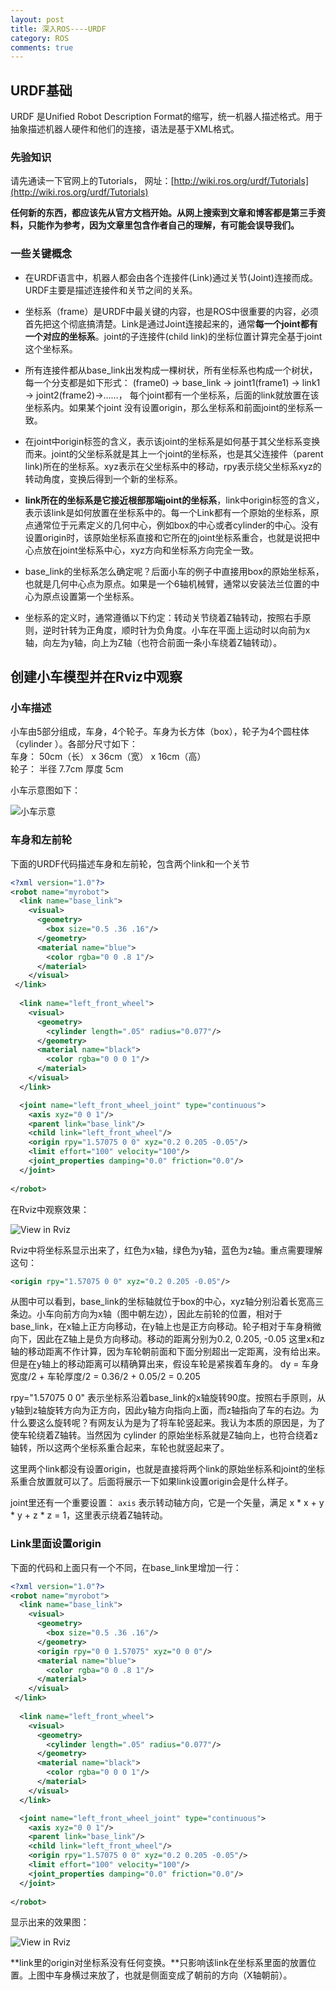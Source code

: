 ```yaml
---
layout: post
title: 深入ROS----URDF
category: ROS
comments: true
---
```


## URDF基础

URDF 是Unified Robot Description Format的缩写，统一机器人描述格式。用于抽象描述机器人硬件和他们的连接，语法是基于XML格式。

### 先验知识

请先通读一下官网上的Tutorials， 网址：[http://wiki.ros.org/urdf/Tutorials](http://wiki.ros.org/urdf/Tutorials)

**任何新的东西，都应该先从官方文档开始。从网上搜索到文章和博客都是第三手资料，只能作为参考，因为文章里包含作者自己的理解，有可能会误导我们。**


### 一些关键概念

* 在URDF语言中，机器人都会由各个连接件(Link)通过关节(Joint)连接而成。URDF主要是描述连接件和关节之间的关系。

* 坐标系（frame）是URDF中最关键的内容，也是ROS中很重要的内容，必须首先把这个彻底搞清楚。Link是通过Joint连接起来的，通常**每一个joint都有一个对应的坐标系**。joint的子连接件(child link)的坐标位置计算完全基于joint这个坐标系。

* 所有连接件都从base_link出发构成一棵树状，所有坐标系也构成一个树状，每一个分支都是如下形式： (frame0) -> base_link -> joint1(frame1) -> link1 -> joint2(frame2)->……， 每个joint都有一个坐标系，后面的link就放置在该坐标系内。如果某个joint 没有设置origin，那么坐标系和前面joint的坐标系一致。
 
* 在joint中origin标签的含义，表示该joint的坐标系是如何基于其父坐标系变换而来。joint的父坐标系就是其上一个joint的坐标系，也是其父连接件（parent link)所在的坐标系。xyz表示在父坐标系中的移动，rpy表示绕父坐标系xyz的转动角度，变换后得到一个新的坐标系。
 
* **link所在的坐标系是它接近根部那端joint的坐标系**，link中origin标签的含义，表示该link是如何放置在坐标系中的。每一个Link都有一个原始的坐标系，原点通常位于<geometry>元素定义的几何中心，例如box的中心或者cylinder的中心。没有设置origin时，该原始坐标系直接和它所在的joint坐标系重合，也就是说把中心点放在joint坐标系中心，xyz方向和坐标系方向完全一致。

* base_link的坐标系怎么确定呢？后面小车的例子中直接用box的原始坐标系，也就是几何中心点为原点。如果是一个6轴机械臂，通常以安装法兰位置的中心为原点设置第一个坐标系。

* 坐标系的定义时，通常遵循以下约定：转动关节绕着Z轴转动，按照右手原则，逆时针转为正角度，顺时针为负角度。小车在平面上运动时以向前为x轴，向左为y轴，向上为Z轴（也符合前面一条小车绕着Z轴转动）。

## 创建小车模型并在Rviz中观察

### 小车描述

小车由5部分组成，车身，4个轮子。车身为长方体（box），轮子为4个圆柱体（cylinder ）。各部分尺寸如下：  
车身：    50cm（长） x 36cm（宽） x 16cm（高）  
轮子：    半径 7.7cm   厚度 5cm  

小车示意图如下：
  
![小车示意](/images/2015-05-16-urdf/urdf_001.png)

### 车身和左前轮

下面的URDF代码描述车身和左前轮，包含两个link和一个关节

```xml
<?xml version="1.0"?>
<robot name="myrobot">
  <link name="base_link">
    <visual>
      <geometry>
        <box size="0.5 .36 .16"/>
	  </geometry>
      <material name="blue">
		<color rgba="0 0 .8 1"/>
      </material>
    </visual>
 </link>
 
  <link name="left_front_wheel">
    <visual>
      <geometry>
        <cylinder length=".05" radius="0.077"/>
      </geometry>
      <material name="black">
        <color rgba="0 0 0 1"/>
      </material>
    </visual>
  </link>

  <joint name="left_front_wheel_joint" type="continuous">
    <axis xyz="0 0 1"/>
    <parent link="base_link"/>
    <child link="left_front_wheel"/>
    <origin rpy="1.57075 0 0" xyz="0.2 0.205 -0.05"/>
    <limit effort="100" velocity="100"/>
    <joint_properties damping="0.0" friction="0.0"/>
  </joint>
  
</robot>
```
在Rviz中观察效果：

![View in Rviz](/images/2015-05-16-urdf/urdf_002.png)

Rviz中将坐标系显示出来了，红色为x轴，绿色为y轴，蓝色为z轴。重点需要理解这句：

```xml
<origin rpy="1.57075 0 0" xyz="0.2 0.205 -0.05"/>
```

从图中可以看到，base_link的坐标轴就位于box的中心，xyz轴分别沿着长宽高三条边。小车向前方向为x轴（图中朝左边），因此左前轮的位置，相对于base_link，在x轴上正方向移动，在y轴上也是正方向移动。轮子相对于车身稍微向下，因此在Z轴上是负方向移动。移动的距离分别为0.2, 0.205, -0.05
这里x和z轴的移动距离不作计算，因为车轮朝前面和下面分别超出一定距离，没有给出来。但是在y轴上的移动距离可以精确算出来，假设车轮是紧挨着车身的。 dy = 车身宽度/2 + 车轮厚度/2 = 0.36/2 + 0.05/2 = 0.205

rpy="1.57075 0 0" 表示坐标系沿着base_link的x轴旋转90度。按照右手原则，从y轴到z轴旋转方向为正方向，因此y轴方向指向上面，而z轴指向了车的右边。为什么要这么旋转呢？有网友认为是为了将车轮竖起来。我认为本质的原因是，为了使车轮绕着Z轴转。当然因为 cylinder 的原始坐标系就是Z轴向上，也符合绕着z轴转，所以这两个坐标系重合起来，车轮也就竖起来了。

这里两个link都没有设置origin，也就是直接将两个link的原始坐标系和joint的坐标系重合放置就可以了。后面将展示一下如果link设置origin会是什么样子。

joint里还有一个重要设置：<axis xyz="0 0 1"/>  `axis` 表示转动轴方向，它是一个矢量，满足 x * x + y * y + z * z = 1，这里表示绕着Z轴转动。 

### Link里面设置origin

下面的代码和上面只有一个不同，在base_link里增加一行： <origin rpy="0 0 1.57075" xyz="0 0 0"/>

```xml
<?xml version="1.0"?>
<robot name="myrobot">
  <link name="base_link">
    <visual>
      <geometry>
        <box size="0.5 .36 .16"/>
	  </geometry>
	  <origin rpy="0 0 1.57075" xyz="0 0 0"/>
      <material name="blue">
		<color rgba="0 0 .8 1"/>
      </material>
    </visual>
 </link>
 
  <link name="left_front_wheel">
    <visual>
      <geometry>
        <cylinder length=".05" radius="0.077"/>
      </geometry>
      <material name="black">
        <color rgba="0 0 0 1"/>
      </material>
    </visual>
  </link>

  <joint name="left_front_wheel_joint" type="continuous">
    <axis xyz="0 0 1"/>
    <parent link="base_link"/>
    <child link="left_front_wheel"/>
    <origin rpy="1.57075 0 0" xyz="0.2 0.205 -0.05"/>
    <limit effort="100" velocity="100"/>
    <joint_properties damping="0.0" friction="0.0"/>
  </joint>
  
</robot>
```

显示出来的效果图：

![View in Rviz](/images/2015-05-16-urdf/urdf_003.png)

**link里的origin对坐标系没有任何变换。**只影响该link在坐标系里面的放置位置。上图中车身横过来放了，也就是侧面变成了朝前的方向（X轴朝前）。




